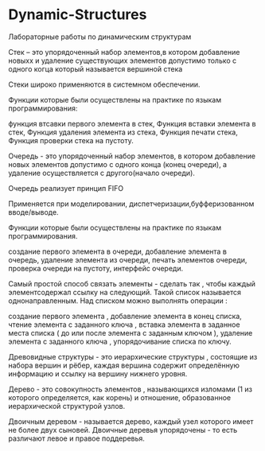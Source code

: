# Dynamic-Structures



Лабораторные работы по динамическим структурам


Стек – это упорядоченный набор элементов,в котором добавление новыхх и удаление существующих элементов допустимо только с одного когца
который называется вершиной стека

Стеки широко применяются в системном обеспечении.

Функции которые были осуществлены на практике по языкам программирования: 

функция втсавки первого элемента в стек, 
Функция вставки элемента в стек, 
Функция удаления элемента из стека, 
Функция печати стека, 
Функция проверки стека на пустоту.



Очередь - это упорядоченный набор элементов, в котором добавление новых элементов допустимо с одного конца (конец очереди), а удаление осуществляется с другого(начало очереди).

Очередь реализует принцип FIFO

Применяется при моделировании, диспетчеризации,буфферизованном вводе/выводе.

Функции которые были осуществлены на практике по языкам программирования.

 создание первого элемента в очереди, 
 добавление элемента в очередь, 
 удаление элемента из очереди, 
 печать элементов очереди, 
 проверка очереди на пустоту, 
 интерфейс очереди.


Самый простой способ связать элементы - сделать так , чтобы каждый элементсодержал ссылку на следующий. Такой список называется однонаправленным. 
Над списком можно выполнять операции :

создание первого элемента ,
добавление элемента в конец списка, 
чтение элемента с заданного ключа , 
вставка элемента в заданное места списка ( до или после элемента с заданным ключом ),
удаление элемента с заданного ключа , 
упорядочивание списка по ключу. 



Древовидные структуры - это иерархические структуры , состоящие из набора вершин и рёбер, каждая вершина содержит определённую информацию и ссылку на вершину нижнего уровня.

Дерево - это совокупность элементов , называющихся изломами (1 из которого определяется, как корень) и отношение, образованное иерархической структурой узлов.

Двоичным деревом - называется дерево, каждый узел которого имеет не более двух сыновей.
Двоичные деревья упорядочены - то есть различают левое и правое поддеревья.
